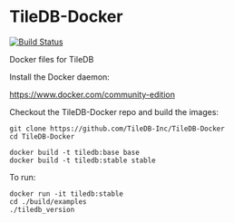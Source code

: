 # TileDB-Docker

[![Build Status](https://travis-ci.org/TileDB-Inc/TileDB-Docker.svg?branch=master)](https://travis-ci.org/TileDB-Inc/TileDB-Docker)

Docker files for TileDB

Install the Docker daemon:

https://www.docker.com/community-edition

Checkout the TileDB-Docker repo and build the images:

    git clone https://github.com/TileDB-Inc/TileDB-Docker
    cd TileDB-Docker
    
    docker build -t tiledb:base base
    docker build -t tiledb:stable stable
    
To run:

    docker run -it tiledb:stable
    cd ./build/examples
    ./tiledb_version
